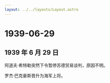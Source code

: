 ```yaml
---
layout: ../../layouts/Layout.astro
---
```


# 1939-06-29

## 1939 年 6 月 29 日

阿道夫·希特勒突然下令暂停苏德贸易谈判，原因不明。

罗杰·巴克豪斯晋升为海军上将。